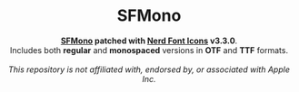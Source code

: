 <div align="center">

# SFMono

**[SFMono](https://developer.apple.com/fonts/) patched with [Nerd Font Icons](https://www.nerdfonts.com) v3.3.0**.<br>
Includes both **regular** and **monospaced** versions in **OTF** and **TTF** formats.<br><br>
*This repository is not affiliated with, endorsed by, or associated with Apple Inc.*

</div>

